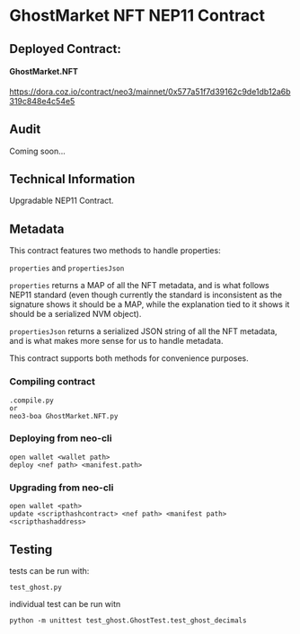 # GhostMarket NFT NEP11 Contract
## Deployed Contract:

#### GhostMarket.NFT
https://dora.coz.io/contract/neo3/mainnet/0x577a51f7d39162c9de1db12a6b319c848e4c54e5

## Audit

Coming soon...

## Technical Information

Upgradable NEP11 Contract.

## Metadata

This contract features two methods to handle properties:

`properties` and `propertiesJson`

`properties` returns a MAP of all the NFT metadata, and is what follows NEP11 standard (even though currently the standard is inconsistent as the signature shows it should be a MAP, while the explanation tied to it shows it should be a serialized NVM object).

`propertiesJson` returns a serialized JSON string of all the NFT metadata, and is what makes more sense for us to handle metadata.

This contract supports both methods for convenience purposes.

### Compiling contract
```
.compile.py
or
neo3-boa GhostMarket.NFT.py
```

### Deploying from neo-cli
```
open wallet <wallet path>
deploy <nef path> <manifest.path>
```

### Upgrading from neo-cli
```
open wallet <path>
update <scripthashcontract> <nef path> <manifest path> <scripthashaddress>
```

## Testing

tests can be run with:

```
test_ghost.py
```

individual test can be run witn  
```
python -m unittest test_ghost.GhostTest.test_ghost_decimals
```



